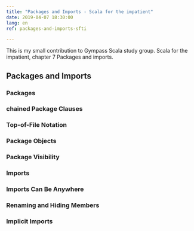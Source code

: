 ```yaml
---
title: "Packages and Imports - Scala for the impatient"
date: 2019-04-07 18:30:00
lang: en
ref: packages-and-imports-sfti

---
```

This is my small contribution to Gympass Scala study group. Scala for the impatient, chapter 7 Packages and imports.
<h2>Packages and Imports</h2>
<h3>Packages</h3>
<h3>chained Package Clauses</h3>
<h3>Top-of-File Notation</h3>
<h3>Package Objects</h3>
<h3>Package Visibility</h3>
<h3>Imports</h3>
<h3>Imports Can Be Anywhere</h3>
<h3>Renaming and Hiding Members</h3>
<h3>Implicit Imports</h3>
